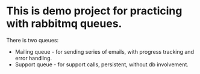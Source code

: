 # This is demo project for practicing with rabbitmq queues.
There is two queues:
- Mailing queue - for sending series of emails, with progress tracking and error handling.
- Support queue - for support calls, persistent, without db involvement.

